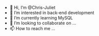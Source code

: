 - 👋 Hi, I’m @Chris-Juliet
- 👀 I’m interested in back-end development
- 🌱 I’m currently learning MySQL
- 💞️ I’m looking to collaborate on ...
- 📫 How to reach me ...

<!---
Chris-Juliet/Chris-Juliet is a ✨ special ✨ repository because its `README.md` (this file) appears on your GitHub profile.
You can click the Preview link to take a look at your changes.
--->
